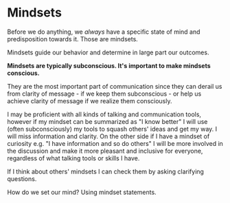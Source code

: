 # Mindsets

Before we do anything, we _always_ have a specific state of mind and predisposition towards it. Those are mindsets.

Mindsets guide our behavior and determine in large part our outcomes.

**Mindsets are typically subconscious. It's important to make mindsets conscious.**

They are the most important part of communication since they can derail us from clarity of message - if we keep them subconscious - or help us achieve clarity of message if we realize them consciously.

I may be proficient with all kinds of talking and communication tools, however if my mindset can be summarized as "I know better" I will use (often subconsciously) my tools to squash others' ideas and get my way. I will miss information and clarity. On the other side if I have a mindset of curiosity e.g. "I have information and so do others" I will be more involved in the discussion and make it more pleasant and inclusive for everyone, regardless of what talking tools or skills I have.

If I think about others' mindsets I can check them by asking clarifying questions.

How do we set our mind? Using mindset statements.

